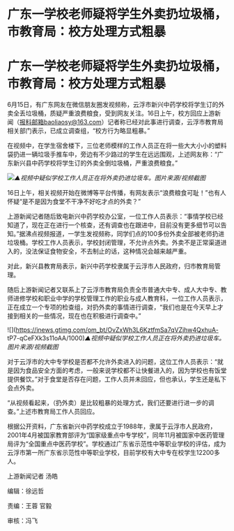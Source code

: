 # 广东一学校老师疑将学生外卖扔垃圾桶，市教育局：校方处理方式粗暴

# 广东一学校老师疑将学生外卖扔垃圾桶，市教育局：校方处理方式粗暴

6月15日，有广东网友在微信朋友圈发视频称，云浮市新兴中药学校将学生订的外卖全丢垃圾桶，质疑严重浪费粮食，受到网友关注。16日上午，校方回应上游新闻（报料邮箱baoliaosy@163.com）记者称已经对此事进行调查，云浮市教育局相关部门表示，已成立调查组，“校方行为略显粗暴。”

在视频中，在学生宿舍楼下，三位老师模样的工作人员正在将一些大大小小的塑料袋扔进一辆垃圾手推车中，旁边有不少路过的学生在远远围观，上述网友称：“广东新兴县中药学校将学生订的外卖全倒垃圾桶，严重浪费粮食。”

![](https://inews.gtimg.com/om_bt/O4cdPET9RUkorty0JNeY2wexIMO5NQUOTPIdqZob_xONAAA/1000)_▲视频中疑似学校工作人员正在将外卖扔进垃圾车。图片来源/视频截图_

16日上午，相关视频开始在微博等平台传播，有网友表示“浪费粮食可耻！”也有人怀疑“是不是因为食堂不干净不好吃才点的外卖？”

上游新闻记者随后致电新兴中药学校办公室，一位工作人员表示：“事情学校已经知道了，现在正在进行一个核查，还有调查也在跟进中，目前没有更多细节可以告知。”据沸点视频报道，一学生发视频称，同学们点的100多份外卖全部被老师扔进垃圾桶。学校工作人员表示，学校封闭管理，不允许点外卖。外卖不是正常渠道进入的，没法保证食物安全，不去制止的话，这种情况会越来越严重。

对此，新兴县教育局表示，新兴中药学校隶属于云浮市人民政府，归市教育局管理。

随后上游新闻记者又联系上了云浮市教育局负责全市普通大中专、成人大中专、教师进修学校和职业中学的学校管理工作的职业与成人教育科，一位工作人员表示，正在成立一个专项的检查组，对扔外卖的事情进行调查，“我们也是在今天早上才接到相关的一些情况，现在也在积极进行调查中。”

![](https://inews.gtimg.com/om_bt/OvZxWh3L6KztfmSa7qVZjhw4QxhuA-
tP7-qCeFXk3s11oAA/1000)_▲视频中疑似学校工作人员正在将外卖扔进垃圾车。图片来源/视频截图_

对于云浮市的大中专学校是否都不允许外卖进入的问题，这位工作人员表示：“就是因为食品安全方面的考虑，一般来说学校都不让快餐进入的，因为学校也有饭堂提供餐饮。”对于食堂是否存在问题，工作人员并未回应，但也承认，学生还是私下会点外卖。

“从视频看起来，（扔外卖）是比较粗暴的处理方式，我们还要进行进一步的调查。”上述市教育局工作人员回应。

根据公开资料，广东省新兴中药学校成立于1988年，隶属于云浮市人民政府，2001年4月被国家教育部评为“国家级重点中专学校”，同年11月被国家中医药管理局评为“全国重点中医药学校”。学校通过广东省示范性中等职业学校的评估，成为云浮市第一所广东省示范性中等职业学校，目前学校有大中专在校学生12200多人。

上游新闻记者 汤皓

编辑：徐远哲

责编：王蓉 官毅

审核：冯飞

